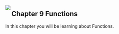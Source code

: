 <img align="left" src="http://hermonswebsites.com/Classes/CS/python.png"><H2>Chapter 9 Functions</H2>

In this chapter you will be learning about Functions. 
